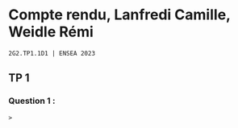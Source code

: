 # Compte rendu, Lanfredi Camille, Weidle Rémi
    2G2.TP1.1D1 | ENSEA 2023

## TP 1
### Question 1 : 
    > 